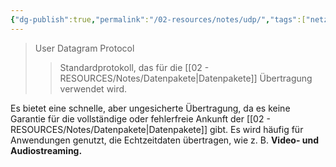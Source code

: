 ```yaml
---
{"dg-publish":true,"permalink":"/02-resources/notes/udp/","tags":["netzwerk/protocol"],"noteIcon":"","updated":"2025-07-12T13:31:41.000+02:00"}
---
```


> User Datagram Protocol
> > Standardprotokoll, das für die [[02 - RESOURCES/Notes/Datenpakete\|Datenpakete]] Übertragung verwendet wird.

Es bietet eine schnelle, aber ungesicherte Übertragung, da es keine Garantie für die vollständige oder fehlerfreie Ankunft der [[02 - RESOURCES/Notes/Datenpakete\|Datenpakete]] gibt. 
Es wird häufig für Anwendungen genutzt, die Echtzeitdaten übertragen, wie z. B. **Video- und Audiostreaming.**